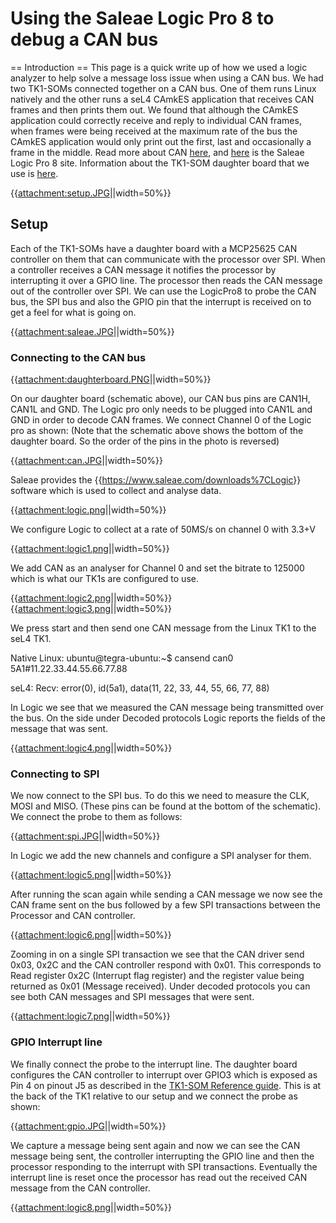 # Using the Saleae Logic Pro 8 to debug a CAN bus
 == Introduction ==
This page is a quick write up of how we used a logic analyzer to help
solve a message loss issue when using a CAN bus. We had two TK1-SOMs
connected together on a CAN bus. One of them runs Linux natively and the
other runs a seL4 CAmkES application that receives CAN frames and then
prints them out. We found that although the CAmkES application could
correctly receive and reply to individual CAN frames, when frames were
being received at the maximum rate of the bus the CAmkES application
would only print out the first, last and occasionally a frame in the
middle. Read more about CAN
[here](https://en.wikipedia.org/wiki/CAN_bus), and
[here](https://www.saleae.com/index) is the Saleae Logic Pro 8
site. Information about the TK1-SOM daughter board that we use is
[here](https://bitbucket.csiro.au/projects/OH/repos/tk1som-can-daughterboard/browse).

{{<attachment:setup.JPG>||width=50%}}

## Setup
 Each of the TK1-SOMs have a daughter board with a MCP25625
CAN controller on them that can communicate with the processor over SPI.
When a controller receives a CAN message it notifies the processor by
interrupting it over a GPIO line. The processor then reads the CAN
message out of the controller over SPI. We can use the LogicPro8 to
probe the CAN bus, the SPI bus and also the GPIO pin that the interrupt
is received on to get a feel for what is going on.

{{<attachment:saleae.JPG>||width=50%}}

### Connecting to the CAN bus

{{<attachment:daughterboard.PNG>||width=50%}}

On our daughter board (schematic above), our CAN bus pins are CAN1H,
CAN1L and GND. The Logic pro only needs to be plugged into CAN1L and GND
in order to decode CAN frames. We connect Channel 0 of the Logic pro as
shown: (Note that the schematic above shows the bottom of the daughter
board. So the order of the pins in the photo is reversed)

{{<attachment:can.JPG>||width=50%}}

Saleae provides the {{<https://www.saleae.com/downloads%7CLogic>}}
software which is used to collect and analyse data.

{{<attachment:logic.png>||width=50%}}

We configure Logic to collect at a rate of 50MS/s on channel 0 with
3.3+V

{{<attachment:logic1.png>||width=50%}}

We add CAN as an analyser for Channel 0 and set the bitrate to 125000
which is what our TK1s are configured to use.

{{<attachment:logic2.png>||width=50%}}{{<attachment:logic3.png>||width=50%}}

We press start and then send one CAN message from the Linux TK1 to the
seL4 TK1.

Native Linux:
ubuntu@tegra-ubuntu:\~$ cansend can0 5A1#11.22.33.44.55.66.77.88

seL4: Recv: error(0), id(5a1), data(11, 22, 33, 44, 55, 66, 77, 88)

In Logic we see that we measured the CAN message being transmitted over
the bus. On the side under Decoded protocols Logic reports the fields of
the message that was sent.

{{<attachment:logic4.png>||width=50%}}

### Connecting to SPI


We now connect to the SPI bus. To do this we need to measure the CLK,
MOSI and MISO. (These pins can be found at the bottom of the schematic).
We connect the probe to them as follows:

{{<attachment:spi.JPG>||width=50%}}

In Logic we add the new channels and configure a SPI analyser for them.

{{<attachment:logic5.png>||width=50%}}

After running the scan again while sending a CAN message we now see the
CAN frame sent on the bus followed by a few SPI transactions between the
Processor and CAN controller.

{{<attachment:logic6.png>||width=50%}}

Zooming in on a single SPI transaction we see that the CAN driver send
0x03, 0x2C and the CAN controller respond with 0x01. This corresponds to
Read register 0x2C (Interrupt flag register) and the register value
being returned as 0x01 (Message received). Under decoded protocols you
can see both CAN messages and SPI messages that were sent.

{{<attachment:logic7.png>||width=50%}}

### GPIO Interrupt line
 We finally connect the probe to the
interrupt line. The daughter board configures the CAN controller to
interrupt over GPIO3 which is exposed as Pin 4 on pinout J5 as described
in the
[TK1-SOM Reference guide](http://coloradoengineering.com/wp-content/uploads/2016/12/Reference-Guide_FINAL.pdf). This is at the back of the TK1 relative to our
setup and we connect the probe as shown:

{{<attachment:gpio.JPG>||width=50%}}

We capture a message being sent again and now we can see the CAN message
being sent, the controller interrupting the GPIO line and then the
processor responding to the interrupt with SPI transactions. Eventually
the interrupt line is reset once the processor has read out the received
CAN message from the CAN controller.

{{<attachment:logic8.png>||width=50%}}

